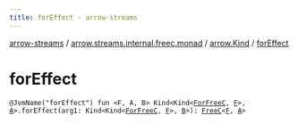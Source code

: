 ```yaml
---
title: forEffect - arrow-streams
---
```


[arrow-streams](../../index.html) / [arrow.streams.internal.freec.monad](../index.html) / [arrow.Kind](index.html) / [forEffect](./for-effect.html)

# forEffect

`@JvmName("forEffect") fun <F, A, B> Kind<Kind<`[`ForFreeC`](../../arrow.streams.internal/-for-free-c.html)`, `[`F`](for-effect.html#F)`>, `[`A`](for-effect.html#A)`>.forEffect(arg1: Kind<Kind<`[`ForFreeC`](../../arrow.streams.internal/-for-free-c.html)`, `[`F`](for-effect.html#F)`>, `[`B`](for-effect.html#B)`>): `[`FreeC`](../../arrow.streams.internal/-free-c/index.html)`<`[`F`](for-effect.html#F)`, `[`A`](for-effect.html#A)`>`